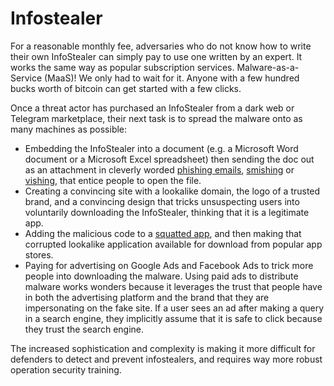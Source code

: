 # Infostealer

For a reasonable monthly fee, adversaries who do not know how to write their own InfoStealer can simply pay to use one written by an expert. It works the same way as popular subscription services. Malware-as-a-Service (MaaS)! We only had to wait for it. Anyone with a few hundred bucks worth of bitcoin can get started with a few clicks. 

Once a threat actor has purchased an InfoStealer from a dark web or Telegram marketplace, their next task is to spread the malware onto as many machines as possible: 

* Embedding the InfoStealer into a document (e.g. a Microsoft Word document or a Microsoft Excel spreadsheet) then sending the doc out as an attachment in cleverly worded [phishing emails](../general/phishing.md), [smishing](smishing.md) or [vishing](vishing.md), that entice people to open the file. 
* Creating a convincing site with a lookalike domain, the logo of a trusted brand, and a convincing design that tricks unsuspecting users into voluntarily downloading the InfoStealer, thinking that it is a legitimate app. 
* Adding the malicious code to a [squatted app](squatting.md), and then making that corrupted lookalike application available for download from popular app stores. 
* Paying for advertising on Google Ads and Facebook Ads to trick more people into downloading the malware. Using paid ads to distribute malware works wonders because it leverages the trust that people have in both the advertising platform and the brand that they are impersonating on the fake site. If a user sees an ad after making a query in a search engine, they implicitly assume that it is safe to click because they trust the search engine.

The increased sophistication and complexity is making it more difficult for defenders to detect and prevent infostealers, and requires way more robust operation security training. 

